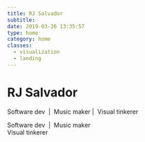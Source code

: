 ```yaml
---
title: RJ Salvador
subtitle:
date: 2019-03-26 13:35:57
type: home
category: home
classes:
  - visualization
  - landing
---
```


<Visualizations></Visualizations>

<div class="home-content-wrapper">
  <h1 class="content-title">RJ Salvador</h1>
  <p class="content-subtitle content-subtitle--desktop">Software dev &nbsp;| &nbsp;Music maker&nbsp;| &nbsp;Visual tinkerer</p>
  <p class="content-subtitle content-subtitle--mobile">Software dev &nbsp;| &nbsp;Music maker<br>Visual tinkerer</p>
</div>
